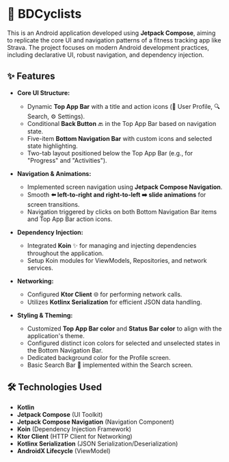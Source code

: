 # 🚀 BDCyclists

This is an Android application developed using **Jetpack Compose**, aiming to replicate the core UI and navigation patterns of a fitness tracking app like Strava. The project focuses on modern Android development practices, including declarative UI, robust navigation, and dependency injection.

## ✨ Features

* **Core UI Structure:**
    * Dynamic **Top App Bar** with a title and action icons (👤 User Profile, 🔍 Search, ⚙️ Settings).
    * Conditional **Back Button** 🔙 in the Top App Bar based on navigation state.
    * Five-item **Bottom Navigation Bar** with custom icons and selected state highlighting.
    * Two-tab layout positioned below the Top App Bar (e.g., for "Progress" and "Activities").

* **Navigation & Animations:**
    * Implemented screen navigation using **Jetpack Compose Navigation**.
    * Smooth **⬅️ left-to-right and right-to-left ➡️ slide animations** for screen transitions.
    * Navigation triggered by clicks on both Bottom Navigation Bar items and Top App Bar action icons.

* **Dependency Injection:**
    * Integrated **Koin** ✨ for managing and injecting dependencies throughout the application.
    * Setup Koin modules for ViewModels, Repositories, and network services.

* **Networking:**
    * Configured **Ktor Client** 🌐 for performing network calls.
    * Utilizes **Kotlinx Serialization** for efficient JSON data handling.

* **Styling & Theming:**
    * Customized **Top App Bar color** and **Status Bar color** to align with the application's theme.
    * Configured distinct icon colors for selected and unselected states in the Bottom Navigation Bar.
    * Dedicated background color for the Profile screen.
    * Basic Search Bar 🔎 implemented within the Search screen.

## 🛠️ Technologies Used

* **Kotlin**
* **Jetpack Compose** (UI Toolkit)
* **Jetpack Compose Navigation** (Navigation Component)
* **Koin** (Dependency Injection Framework)
* **Ktor Client** (HTTP Client for Networking)
* **Kotlinx Serialization** (JSON Serialization/Deserialization)
* **AndroidX Lifecycle** (ViewModel)
